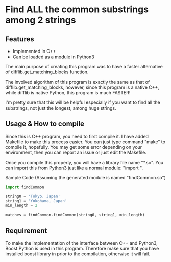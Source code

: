 # Find ALL the common substrings among 2 strings

## Features
 - Implemented in C++
 - Can be loaded as a module in Python3

 The main purpose of creating this program was to
 have a faster alternative of difflib.get_matching_blocks function.

 The involved algorithm of this program is exactly the same as that of difflib.get_matching_blocks,
 however, since this program is a native C++, while difflib is native Python, this program is much FASTER!

 I'm pretty sure that this will be helpful especially if you want to find all the substrings, not just the longest,
 among huge strings.

## Usage & How to compile
 Since this is C++ program, you need to first compile it.
 I have added Makefile to make this process easier. You can just type command "make" to compile it, hopefully.
 You may get some error depending on your environment, then you can report an issue or just edit the Makefile.

 Once you compile this properly, you will have a library file name "*.so".
 You can import this from Python3 just like a normal module: "import <MODULE NAME HERE>".

 Sample Code (Assuming the generated module is named "findCommon.so")
 ```python
 import findCommon

 string0 = 'Tokyo, Japan'
 string1 = 'Yokohama, Japan'
 min_length = 2

 matches = findCommon.findCommon(string0, string1, min_length)
 ```

## Requirement
 To make the implementation of the interface between C++ and Python3, Boost.Python is used in this program.
 Therefore make sure that you have installed boost library in prior to the compilation, otherwise it will fail.
